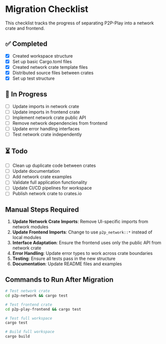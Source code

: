 # Migration Checklist

This checklist tracks the progress of separating P2P-Play into a network crate and frontend.

## ✅ Completed
- [x] Created workspace structure
- [x] Set up basic Cargo.toml files
- [x] Created network crate template files
- [x] Distributed source files between crates
- [x] Set up test structure

## 🔄 In Progress
- [ ] Update imports in network crate
- [ ] Update imports in frontend crate  
- [ ] Implement network crate public API
- [ ] Remove network dependencies from frontend
- [ ] Update error handling interfaces
- [ ] Test network crate independently

## ⏳ Todo
- [ ] Clean up duplicate code between crates
- [ ] Update documentation
- [ ] Add network crate examples
- [ ] Validate full application functionality
- [ ] Update CI/CD pipelines for workspace
- [ ] Publish network crate to crates.io

## Manual Steps Required

1. **Update Network Crate Imports**: Remove UI-specific imports from network modules
2. **Update Frontend Imports**: Change to use `p2p_network::*` instead of local modules
3. **Interface Adaptation**: Ensure the frontend uses only the public API from network crate
4. **Error Handling**: Update error types to work across crate boundaries
5. **Testing**: Ensure all tests pass in the new structure
6. **Documentation**: Update README files and examples

## Commands to Run After Migration

```bash
# Test network crate
cd p2p-network && cargo test

# Test frontend crate  
cd p2p-play-frontend && cargo test

# Test full workspace
cargo test

# Build full workspace
cargo build
```
